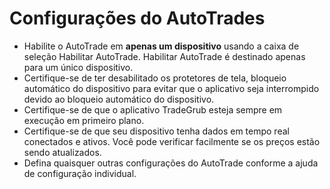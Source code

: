 # **Configurações do AutoTrades**

- Habilite o AutoTrade em **apenas um dispositivo** usando a caixa de seleção Habilitar AutoTrade. Habilitar AutoTrade é destinado apenas para um único dispositivo.
- Certifique-se de ter desabilitado os protetores de tela, bloqueio automático do dispositivo para evitar que o aplicativo seja interrompido devido ao bloqueio automático do dispositivo.
- Certifique-se de que o aplicativo TradeGrub esteja sempre em execução em primeiro plano.
- Certifique-se de que seu dispositivo tenha dados em tempo real conectados e ativos. Você pode verificar facilmente se os preços estão sendo atualizados.
- Defina quaisquer outras configurações do AutoTrade conforme a ajuda de configuração individual.

